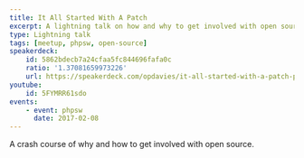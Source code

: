 ```yaml
---
title: It All Started With A Patch
excerpt: A lightning talk on how and why to get involved with open source.
type: Lightning talk
tags: [meetup, phpsw, open-source]
speakerdeck:
    id: 5862bdecb7a24cfaa5fc844696fafa0c
    ratio: '1.37081659973226'
    url: https://speakerdeck.com/opdavies/it-all-started-with-a-patch-phpsw
youtube:
    id: 5FYMRR61sdo
events:
    - event: phpsw
      date: 2017-02-08
---
```

A crash course of why and how to get involved with open source.
